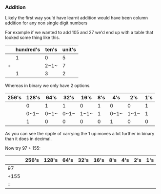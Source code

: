 ### Addition

Likely the first way you'd have learnt addition would have been column addition for any non single digit numbers

For example if we wanted to add 105 and 27 we'd end up with a table that looked some thing like this.

|     | hundred's | ten's | unit's |
| --- | --------- | ----- | ------ |
|     | 1         | 0     | 5      |
| +   |           | 2~1~  | 7      |
|     | 1         | 3     | 2      |

Whereas in binary we only have 2 options.

| 256's | 128's | 64's | 32's | 16's | 8's | 4's  | 2's  | 1's |
| ----- | ----- | ---- | ---- | ---- | --- | ---- | ---- | --- |
|       | 0     | 1    | 1    | 0    | 1   | 0    | 0    | 1   |
|       | 0~1~  | 0~1~ | 0~1~ | 1~1~ | 1   | 0~1~ | 1~1~ | 1   |
|       | 1     | 0    | 0    | 0    | 0   | 1    | 0    | 0   |

As you can see the ripple of carrying the 1 up moves a lot further in binary than it does in decimal.

Now try 97 + 155:

|      | 256's | 128's | 64's | 32's | 16's | 8's | 4's | 2's | 1's |
| ---- | ----- | ----- | ---- | ---- | ---- | --- | --- | --- | --- |
| 97   |       |       |      |      |      |     |     |     |     |
| +155 |       |       |      |      |      |     |     |     |     |
| =    |       |       |      |      |      |     |     |     |     |
